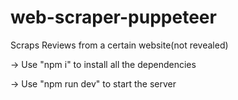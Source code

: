 # web-scraper-puppeteer
Scraps Reviews from a certain website(not revealed)

-> Use "npm i" to install all the dependencies

-> Use "npm run dev" to start the server 

